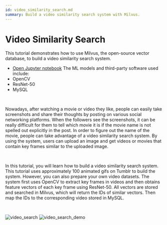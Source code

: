 ```yaml
---
id: video_similarity_search.md
summary: Build a video similarity search system with Milvus. 
---
```


# Video Similarity Search

This tutorial demonstrates how to use Milvus, the open-source vector database, to build a video similarity search system.
- [Open Jupyter notebook](https://github.com/towhee-io/examples/tree/main/video/reverse_video_search)
The ML models and third-party software used include:
- OpenCV
- ResNet-50
- MySQL

<br/>

Nowadays, after watching a movie or video they like, people can easily take screenshots and share their thoughts by posting on various social networking platforms. When the followers see the screenshots, it can be really difficult for them to tell which movie it is if the movie name is not spelled out explicitly in the post. In order to figure out the name of the movie, people can take advantage of a video similarity search system. By using the system, users can upload an image and get videos or movies that contain key frames similar to the uploaded image.

<br/>

In this tutorial, you will learn how to build a video similarity search system. This tutorial uses approximately 100 animated gifs on Tumblr to build the system. However, you can also prepare your own video datasets. The system first uses OpenCV to extract key frames in videos and then obtains feature vectors of each key frame using ResNet-50. All vectors are stored and searched in Milvus, which will return the IDs of similar vectors. Then map the IDs to the corresponding video stored in MySQL.

<br/>

![video_search](../../../assets/video_search.png "Workflow of a video similarity search system.")
![video_search_demo](../../../assets/video_search_demo.gif "Demo of a video similarity search system.")
